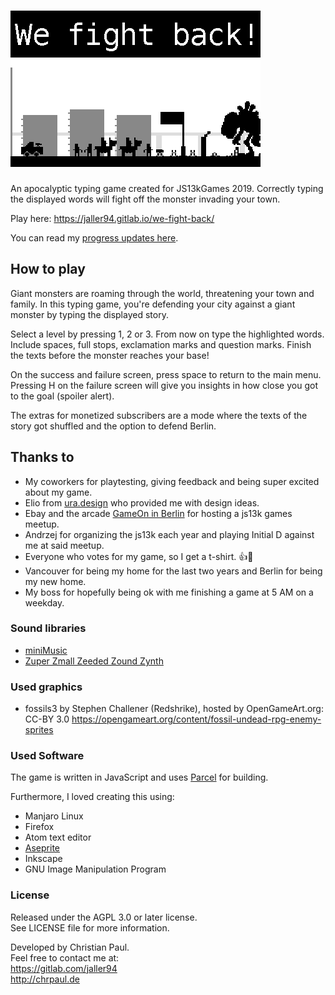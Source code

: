 # ![We fight back!](docs/title.png)

An apocalyptic typing game created for JS13kGames 2019. Correctly typing the displayed words will fight off the monster invading your town.

Play here: https://jaller94.gitlab.io/we-fight-back/

You can read my [progress updates here](https://mastodonten.de/@jaller94/tagged/js13k).

## How to play
Giant monsters are roaming through the world, threatening your town and family.
In this typing game, you're defending your city against a giant monster by typing the displayed story.

Select a level by pressing 1, 2 or 3.
From now on type the highlighted words. Include spaces, full stops, exclamation marks and question marks.
Finish the texts before the monster reaches your base!

On the success and failure screen, press space to return to the main menu. Pressing H on the failure screen will give you insights in how close you got to the goal (spoiler alert).

The extras for monetized subscribers are a mode where the texts of the story got shuffled and the option to defend Berlin.

## Thanks to
* My coworkers for playtesting, giving feedback and being super excited about my game.
* Elio from [ura.design](https://ura.design/) who provided me with design ideas.
* Ebay and the arcade [GameOn in Berlin](https://gameon.events/) for hosting a js13k games meetup.
* Andrzej for organizing the js13k each year and playing Initial D against me at said meetup.
* Everyone who votes for my game, so I get a t-shirt. 👍👀
* Vancouver for being my home for the last two years and Berlin for being my new home.
* My boss for hopefully being ok with me finishing a game at 5 AM on a weekday.

### Sound libraries
* [miniMusic](https://github.com/xem/miniMusic)
* [Zuper Zmall Zeeded Zound Zynth](https://zzfx.3d2k.com/)

### Used graphics
* fossils3 by Stephen Challener (Redshrike), hosted by OpenGameArt.org: CC-BY 3.0 https://opengameart.org/content/fossil-undead-rpg-enemy-sprites

### Used Software
The game is written in JavaScript and uses [Parcel](https://parceljs.org/) for building.

Furthermore, I loved creating this using:
* Manjaro Linux
* Firefox
* Atom text editor
* [Aseprite](https://mastodonten.de/@jaller94/102776442577034458)
* Inkscape
* GNU Image Manipulation Program

### License
Released under the AGPL 3.0 or later license.  
See LICENSE file for more information.

Developed by Christian Paul.  
Feel free to contact me at:  
https://gitlab.com/jaller94  
http://chrpaul.de
